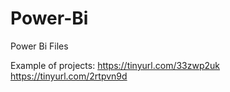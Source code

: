 # Power-Bi
Power Bi Files

Example of projects:
https://tinyurl.com/33zwp2uk
https://tinyurl.com/2rtpvn9d
